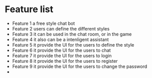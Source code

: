 # Feature list

- Feature 1 a free style chat bot
- Feature 2 users can define the different styles
- Feature 3 it can be used in the chat room, or in the game
- Feature 4 it also can be a intenligent assistant
- Feature 5 it provide the UI for the users to define the style
- Feature 6 it provide the UI for the users to chat
- Feature 7 it provide the UI for the users to login
- Feature 8 it provide the UI for the users to register
- Feature 9 it provide the UI for the users to change the password
- 